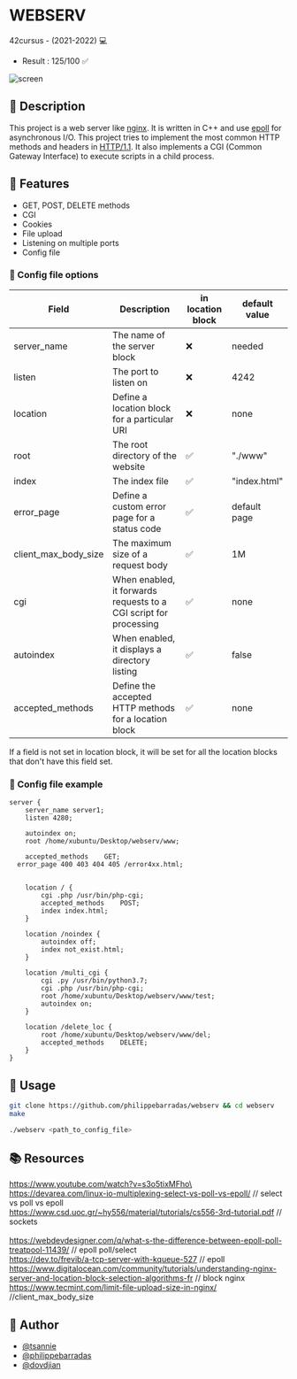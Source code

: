 # WEBSERV

42cursus - (2021-2022) 💻

- Result : 125/100 ✅

![screen](https://i.imgur.com/v9L7au8.png)

## 📝 Description

This project is a web server like [nginx](https://nginx.org/en/). It is written in C++ and use [epoll](https://en.wikipedia.org/wiki/Epoll) for asynchronous I/O. This project tries to implement the most common HTTP methods and headers in [HTTP/1.1](https://www.rfc-editor.org/rfc/rfc2616). It also implements a CGI (Common Gateway Interface) to execute scripts in a child process.

## 📌 Features

- GET, POST, DELETE methods
- CGI
- Cookies
- File upload
- Listening on multiple ports
- Config file

### 📝 Config file options

| Field                | Description                                                       | in location block | default value |
| -------------------- | ----------------------------------------------------------------- | ----------------- | ------------- |
| server_name          | The name of the server block                                      | ❌                | needed        |
| listen               | The port to listen on                                             | ❌                | 4242          |
| location             | Define a location block for a particular URI                      | ❌                | none          |
| root                 | The root directory of the website                                 | ✅                | "./www"       |
| index                | The index file                                                    | ✅                | "index.html"  |
| error_page           | Define a custom error page for a status code                      | ✅                | default page  |
| client_max_body_size | The maximum size of a request body                                | ✅                | 1M            |
| cgi                  | When enabled, it forwards requests to a CGI script for processing | ✅                | none          |
| autoindex            | When enabled, it displays a directory listing                     | ✅                | false         |
| accepted_methods     | Define the accepted HTTP methods for a location block             | ✅                | none          |

If a field is not set in location block, it will be set for all the location blocks that don't have this field set.

### 📝 Config file example

```nginx
server {
	server_name server1;
	listen 4280;

	autoindex on;
	root /home/xubuntu/Desktop/webserv/www;

	accepted_methods	GET;
  error_page 400 403 404 405 /error4xx.html;


	location / {
		cgi .php /usr/bin/php-cgi;
		accepted_methods	POST;
		index index.html;
	}

	location /noindex {
		autoindex off;
		index not_exist.html;
	}

	location /multi_cgi {
		cgi .py /usr/bin/python3.7;
		cgi .php /usr/bin/php-cgi;
		root /home/xubuntu/Desktop/webserv/www/test;
		autoindex on;
	}

	location /delete_loc {
		root /home/xubuntu/Desktop/webserv/www/del;
		accepted_methods	DELETE;
	}
}
```

## 🚀 Usage

```bash
git clone https://github.com/philippebarradas/webserv && cd webserv
make

./webserv <path_to_config_file>
```

## 📚 Resources

https://www.youtube.com/watch?v=s3o5tixMFho\
https://devarea.com/linux-io-multiplexing-select-vs-poll-vs-epoll/ // select vs poll vs epoll\
https://www.csd.uoc.gr/~hy556/material/tutorials/cs556-3rd-tutorial.pdf // sockets\
\
https://webdevdesigner.com/q/what-s-the-difference-between-epoll-poll-treatpool-11439/ // epoll poll/select\
https://dev.to/frevib/a-tcp-server-with-kqueue-527 // epoll\
https://www.digitalocean.com/community/tutorials/understanding-nginx-server-and-location-block-selection-algorithms-fr // block nginx\
https://www.tecmint.com/limit-file-upload-size-in-nginx/ //client_max_body_size

## 👤 Author

- [@tsannie](https://github.com/tsannie)
- [@philippebarradas](https://github.com/philippebarradas)
- [@dovdjian](https://github.com/dovdjian)
